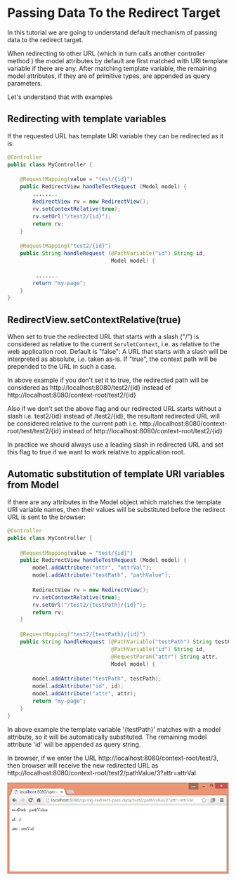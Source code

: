 # Passing Data To the Redirect Target

In this tutorial we are going to understand default mechanism of passing data to the redirect target.

When redirecting to other URL (which in turn calls another controller method ) the model attributes by default are first matched with URI template variable if there are any. After matching template variable, the remaining model attributes, if they are of primitive types, are appended as query parameters.

Let's understand that with examples

## Redirecting with template variables

If the requested URL has template URI variable they can be redirected as it is:

```java
@Controller
public class MyController {

    @RequestMapping(value = "test/{id}")
    public RedirectView handleTestRequest (Model model) {
        ........
        RedirectView rv = new RedirectView();
        rv.setContextRelative(true);
        rv.setUrl("/test2/{id}");
        return rv;
    }

    @RequestMapping("test2/{id}")
    public String handleRequest (@PathVariable("id") String id,
                                 Model model) {

         .......
        return "my-page";
    }
}
```

## RedirectView.setContextRelative(true)

When set to true the redirected URL that starts with a slash ("/") is considered as relative to the current `ServletContext`, i.e. as relative to the web application root. Default is "false": A URL that starts with a slash will be interpreted as absolute, i.e. taken as-is. If "true", the context path will be prepended to the URL in such a case.

In above example if you don't set it to true, the redirected path will be considered as http://localhost:8080/test2/{id} instead of http://localhost:8080/context-root/test2/{id}

Also if we don't set the above flag and our redirected URL starts without a slash i.e. test2/{id} instead of /test2/{id}, the resultant redirected URL will be considered relative to the current path i.e. http://localhost:8080/context-root/test/test2/{id} instead of http://localhost:8080/context-root/test2/{id}

In practice we should always use a leading slash in redirected URL and set this flag to true if we want to work relative to application root.

## Automatic substitution of template URI variables from Model

If there are any attributes in the Model object which matches the template URI variable names, then their values will be substituted before the redirect URL is sent to the browser:


```java
@Controller
public class MyController {

    @RequestMapping(value = "test/{id}")
    public RedirectView handleTestRequest (Model model) {
        model.addAttribute("attr", "attrVal");
        model.addAttribute("testPath", "pathValue");

        RedirectView rv = new RedirectView();
        rv.setContextRelative(true);
        rv.setUrl("/test2/{testPath}/{id}");
        return rv;
    }

    @RequestMapping("test2/{testPath}/{id}")
    public String handleRequest (@PathVariable("testPath") String testPath,
                                 @PathVariable("id") String id,
                                 @RequestParam("attr") String attr,
                                 Model model) {

        model.addAttribute("testPath", testPath);
        model.addAttribute("id", id);
        model.addAttribute("attr", attr);
        return "my-page";
    }
}
```

In above example the template variable '{testPath}' matches with a model attribute, so it will be automatically substituted. The remaining model attribute 'id' will be appended as query string.

In browser, if we enter the URL http://localhost:8080/context-root/test/3, then browser will receive the new redirected URL as http://localhost:8080/context-root/test2/pathValue/3?attr=attrVal

![module](images/output1.png)